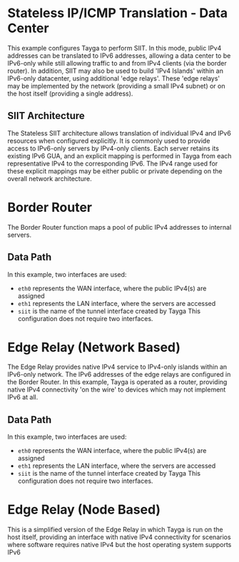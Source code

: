 # Stateless IP/ICMP Translation - Data Center

This example configures Tayga to perform SIIT. In this mode, public IPv4 addresses can be translated to IPv6 addresses, allowing a data center to be IPv6-only while still allowing traffic to and from IPv4 clients (via the border router). In addition, SIIT may also be used to build 'IPv4 Islands' within an IPv6-only datacenter, using additional 'edge relays'. These 'edge relays' may be implemented by the network (providing a small IPv4 subnet) or on the host itself (providing a single address). 

## SIIT Architecture
The Stateless SIIT architecture allows translation of individual IPv4 and IPv6 resources when configured explicitly. It is commonly used to provide access to IPv6-only servers by IPv4-only clients. Each server retains its existing IPv6 GUA, and an explicit mapping is performed in Tayga from each representative IPv4 to the corresponding IPv6. The IPv4 range used for these explicit mappings may be either public or private depending on the overall network architecture. 

# Border Router
The Border Router function maps a pool of public IPv4 addresses to internal servers. 

## Data Path
In this example, two interfaces are used:
* `eth0` represents the WAN interface, where the public IPv4(s) are assigned
* `eth1` represents the LAN interface, where the servers are accessed
* `siit` is the name of the tunnel interface created by Tayga
This configuration does not require two interfaces.

# Edge Relay (Network Based)
The Edge Relay provides native IPv4 service to IPv4-only islands within an IPv6-only network. The IPv6 addresses of the edge relays are configured in the Border Router. In this example, Tayga is operated as a router, providing native IPv4 connectivity 'on the wire' to devices which may not implement IPv6 at all.

## Data Path
In this example, two interfaces are used:
* `eth0` represents the WAN interface, where the public IPv4(s) are assigned
* `eth1` represents the LAN interface, where the servers are accessed
* `siit` is the name of the tunnel interface created by Tayga
This configuration does not require two interfaces.

# Edge Relay (Node Based)
This is a simplified version of the Edge Relay in which Tayga is run on the host itself, providing an interface with native IPv4 connectivity for scenarios where software requires native IPv4 but the host operating system supports IPv6
